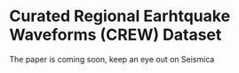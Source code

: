 # Curated Regional Earhtquake Waveforms (CREW) Dataset

The paper is coming soon, keep an eye out on Seismica
